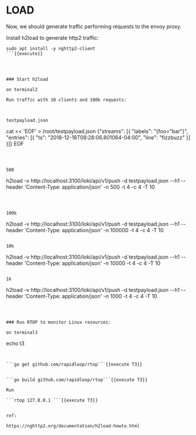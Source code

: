 # LOAD

Now, we should generate traffic performing requests to the envoy proxy.

Install h2load to generate http2 traffic:

```
sudo apt install -y nghttp2-client
```{{execute}}




### Start h2load

on terminal2

Run traffic with 10 clients and 100k requests:



testpayload.json
```
cat << 'EOF' > /root/testpayload.json
{"streams": [{ "labels": "{foo=\"bar\"}", "entries": [{ "ts": "2018-12-18T08:28:06.801064-04:00", "line": "fizzbuzz" }] }]}
EOF
```{{execute}}



500
```
h2load -v http://localhost:3100/loki/api/v1/push -d testpayload.json --h1 --header 'Content-Type: application/json' -n 500 -t 4 -c 4 -T 10
```{{execute}}



100k
```
h2load -v http://localhost:3100/loki/api/v1/push -d testpayload.json --h1 --header 'Content-Type: application/json' -n 100000 -t 4 -c 4 -T 10
```{{execute}}

10k
```
h2load -v http://localhost:3100/loki/api/v1/push -d testpayload.json --h1 --header 'Content-Type: application/json' -n 10000 -t 4 -c 4 -T 10
```{{execute}}

1k
```
h2load -v http://localhost:3100/loki/api/v1/push -d testpayload.json --h1 --header 'Content-Type: application/json' -n 1000 -t 4 -c 4 -T 10
```{{execute}}



### Run RTOP to monitor Linux resources: 

on terminal3

```
echo t3
```{{execute T3}}


```go get github.com/rapidloop/rtop```{{execute T3}}


```go build github.com/rapidloop/rtop```{{execute T3}}

Run

```rtop 127.0.0.1 ```{{execute T3}}


ref:

https://nghttp2.org/documentation/h2load-howto.html


